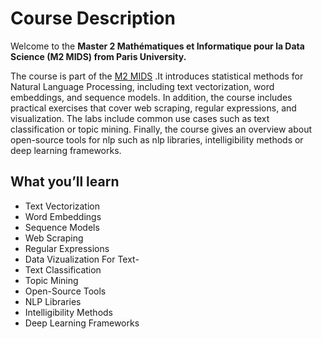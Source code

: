 # Course Description

Welcome to the **Master 2 Mathématiques et Informatique pour la Data Science (M2 MIDS) from Paris University.**

The course is part of the [M2 MIDS](https://m2mids.github.io/m2mids/) .It introduces statistical methods for Natural Language Processing, including text vectorization, word embeddings, and sequence models. In addition, the course includes practical exercises that cover web scraping, regular expressions, and visualization. The labs include common use cases such as text classification or topic mining. Finally, the course gives an overview about open-source tools for nlp such as nlp libraries, intelligibility methods or deep learning frameworks.

## What you’ll learn

- Text Vectorization
- Word Embeddings
- Sequence Models
- Web Scraping
- Regular Expressions
- Data Vizualization For Text-
- Text Classification
- Topic Mining
- Open-Source Tools
- NLP Libraries
- Intelligibility Methods
- Deep Learning Frameworks